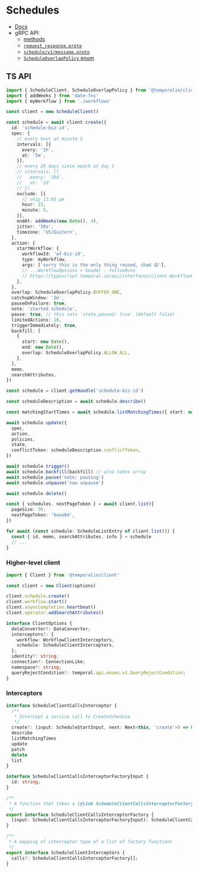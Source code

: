 # Schedules

- [Docs](https://docs.temporal.io/workflows/#schedules)
- gRPC API:
  - [methods](https://github.com/temporalio/api/blob/799926c86eb13d8a9717d3561ab9b0df43796c06/temporal/api/workflowservice/v1/service.proto#L328-L370)
  - [`request_response.proto`](https://github.com/temporalio/api/blob/799926c86eb13d8a9717d3561ab9b0df43796c06/temporal/api/workflowservice/v1/request_response.proto#L821-L957)
  - [`schedule/v1/message.proto`](https://github.com/temporalio/api/blob/master/temporal/api/schedule/v1/message.proto)
  - [`ScheduleOverlapPolicy` enum](https://github.com/temporalio/api/blob/master/temporal/api/enums/v1/schedule.proto)

## TS API

```ts
import { ScheduleClient, ScheduleOverlapPolicy } from '@temporalio/client'
import { addWeeks } from 'date-fns'
import { myWorkflow } from './workflows'

const client = new ScheduleClient()

const schedule = await client.create({
  id: 'schedule-biz-id',
  spec: {
    // every hour at minute 5
    intervals: [{
      every: '1h',
      at: '5m',
    }],
    // every 20 days since epoch at day 2
    // intervals: [{
    //   every: '20d',
    //   at: '2d'
    // }]
    exclude: [{
      // skip 11:05 pm
      hour: 23,
      minute: 5,
    }],
    endAt: addWeeks(new Date(), 4), 
    jitter: '30s',
    timezone: 'US/Eastern',
  },
  action: {
    startWorkflow: {
      workflowId: 'wf-biz-id',
      type: myWorkflow,
      args: ['sorry this is the only thing reused, chad 😄'],
      // ...WorkflowOptions + header - followRuns
      // https://typescript.temporal.io/api/interfaces/client.WorkflowOptions
    },
  },
  overlap: ScheduleOverlapPolicy.BUFFER_ONE,
  catchupWindow: '2m',
  pauseOnFailure: true,
  note: 'started schedule',
  pause: true, // this sets `state.paused: true` (default false)
  limitedActions: 10,
  triggerImmediately: true,
  backfill: [
    {
      start: new Date(),
      end: new Date(),
      overlap: ScheduleOverlapPolicy.ALLOW_ALL,
    },
  ],
  memo,
  searchAttributes,
})

const schedule = client.getHandle('schedule-biz-id')

const scheduleDescription = await schedule.describe()

const matchingStartTimes = await schedule.listMatchingTimes({ start: new Date(), end: new Date() })

await schedule.update({
  spec,
  action,
  policies,
  state,
  conflictToken: scheduleDescription.conflictToken,
})

await schedule.trigger()
await schedule.backfill(backfill) // also takes array
await schedule.pause('note: pausing')
await schedule.unpause('now unpause')

await schedule.delete()

const { schedules, nextPageToken } = await client.list({
  pageSize: 50,
  nextPageToken: 'base64',
})

for await (const schedule: ScheduleListEntry of client.list()) {
  const { id, memo, searchAttributes, info } = schedule
  // ...
}

```

### Higher-level client

```ts
import { Client } from '@temporalio/client'

const client = new Client(options)

client.schedule.create()
client.workflow.start() 
client.asyncCompletion.heartbeat()
client.operator.addSearchAttributes()

interface ClientOptions {
  dataConverter?: DataConverter;
  interceptors?: {
    workflow: WorkflowClientInterceptors,
    schedule: ScheduleClientInterceptors,
  };
  identity?: string;
  connection?: ConnectionLike;
  namespace?: string;
  queryRejectCondition?: temporal.api.enums.v1.QueryRejectCondition;
}
```

### Interceptors

```ts
interface ScheduleClientCallsInterceptor {
  /**
   * Intercept a service call to CreateSchedule
   */
  create?: (input: ScheduleStartInput, next: Next<this, 'create'>) => Promise<string /* conflictToken */>;
  describe
  listMatchingTimes
  update
  patch
  delete
  list
}

interface ScheduleClientCallsInterceptorFactoryInput {
  id: string;
}

/**
 * A function that takes a {@link ScheduleClientCallsInterceptorFactoryInput} and returns an interceptor
 */
export interface ScheduleClientCallsInterceptorFactory {
  (input: ScheduleClientCallsInterceptorFactoryInput): ScheduleClientCallsInterceptor;
}

/**
 * A mapping of interceptor type of a list of factory functions
 */
export interface ScheduleClientInterceptors {
  calls?: ScheduleClientCallsInterceptorFactory[];
}
```